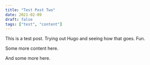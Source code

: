 ```yaml
---
title: "Test Post Two"
date: 2021-02-09
draft: false
tags: ["test", "content"]
---
```


This is a test post. Trying out Hugo and seeing how that goes. Fun.

Some more content here.


And some more here.